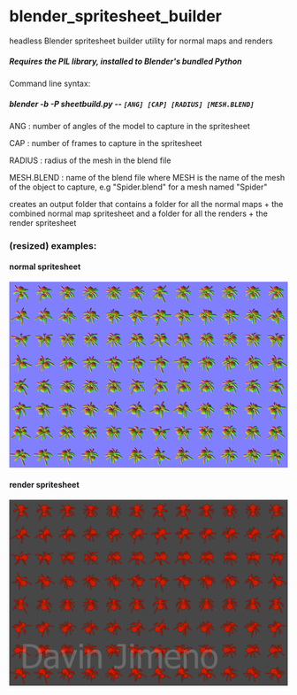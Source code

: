 # blender_spritesheet_builder
headless Blender spritesheet builder utility for normal maps and renders

##### Requires the PIL library, installed to Blender's bundled Python 

Command line syntax:

##### blender -b -P sheetbuild.py -- `[ANG] [CAP] [RADIUS] [MESH.BLEND]`

ANG : number of angles of the model to capture in the spritesheet

CAP : number of frames to capture in the spritesheet

RADIUS : radius of the mesh in the blend file

MESH.BLEND : name of the blend file where MESH is the name of the mesh of the object to capture, e.g "Spider.blend" for a mesh named "Spider"

creates an output folder that contains a folder for all the normal maps + the combined normal map spritesheet
and a folder for all the renders + the render spritesheet

### (resized) examples:
#### normal spritesheet
![](images/normal_spritesheet_Spider_resize.png)
#### render spritesheet
![](images/render_spritesheet_Spider_resize.png)

